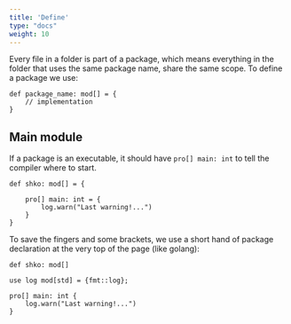 ```yaml
---
title: 'Define'
type: "docs"
weight: 10
---
```


Every file in a folder is part of a package, which means everything in the folder that uses the same package name, share the same scope. To define a package we use:
```
def package_name: mod[] = {
    // implementation
}
```
## Main module

If a package is an executable, it should have `pro[] main: int` to tell the compiler where to start. 
```
def shko: mod[] = {

    pro[] main: int = {
        log.warn("Last warning!...")
    }
}
```

To save the fingers and some brackets, we use a short hand of package declaration at the very top of the page (like golang):
```
def shko: mod[]

use log mod[std] = {fmt::log};

pro[] main: int {
    log.warn("Last warning!...")
}
```
